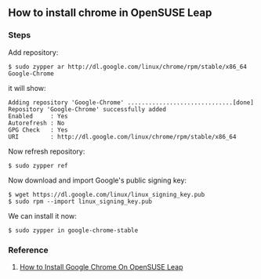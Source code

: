 ## How to install chrome in OpenSUSE Leap

### Steps

Add repository:

```
$ sudo zypper ar http://dl.google.com/linux/chrome/rpm/stable/x86_64 Google-Chrome
```

it will show:

```
Adding repository 'Google-Chrome' ..............................[done]
Repository 'Google-Chrome' successfully added
Enabled     : Yes                                                
Autorefresh : No                                                 
GPG Check   : Yes                                                
URI         : http://dl.google.com/linux/chrome/rpm/stable/x86_64
```

Now refresh repository:

```
$ sudo zypper ref
```

Now download and import Google's public signing key:

```
$ wget https://dl.google.com/linux/linux_signing_key.pub
$ sudo rpm --import linux_signing_key.pub
```

We can install it now:

```
$ sudo zypper in google-chrome-stable
```

### Reference

1. [How to Install Google Chrome On OpenSUSE Leap](https://www.linuxbabe.com/desktop-linux/how-to-install-google-chrome-on-opensuse-leap-42-1)
